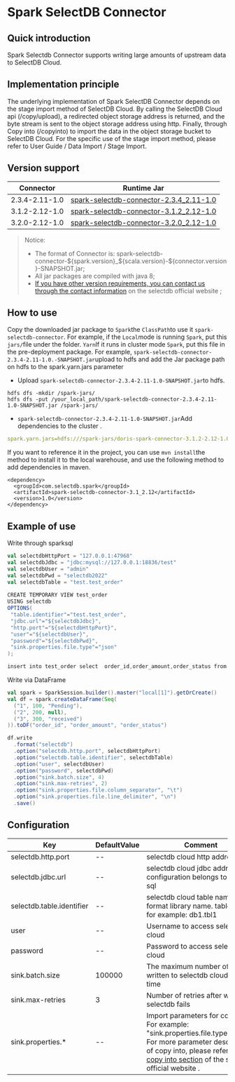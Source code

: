 # Spark SelectDB Connector

## Quick introduction

Spark Selectdb Connector supports writing large amounts of upstream data to SelectDB Cloud.

## Implementation principle

The underlying implementation of Spark SelectDB Connector depends on the stage import method of SelectDB Cloud. By calling the SelectDB Cloud api (/copy/upload), a redirected object storage address is returned, and the byte stream is sent to the object storage address using http. Finally, through Copy into (/copyinto) to import the data in the object storage bucket to SelectDB Cloud. For the specific use of the stage import method, please refer to User Guide / Data Import / Stage Import.

## Version support

| Connector      | Runtime Jar                                                  |
| -------------- | ------------------------------------------------------------ |
| 2.3.4-2.11-1.0 | [spark-selectdb-connector-2.3.4_2.11-1.0](https://translate.google.com/website?sl=auto&tl=zh-CN&hl=zh-CN&client=webapp&u=https://selectdb.s3.amazonaws.com/connector/spark-selectdb-connector-2.3.4_2.11-1.0-SNAPSHOT.jar) |
| 3.1.2-2.12-1.0 | [spark-selectdb-connector-3.1.2_2.12-1.0](https://translate.google.com/website?sl=auto&tl=zh-CN&hl=zh-CN&client=webapp&u=https://selectdb.s3.amazonaws.com/connector/spark-selectdb-connector-3.1.2_2.12-1.0-SNAPSHOT.jar) |
| 3.2.0-2.12-1.0 | [spark-selectdb-connector-3.2.0_2.12-1.0](https://translate.google.com/website?sl=auto&tl=zh-CN&hl=zh-CN&client=webapp&u=https://selectdb.s3.amazonaws.com/connector/spark-selectdb-connector-3.2.0_2.12-1.0-SNAPSHOT.jar) |

> Notice:
>
> - The format of Connector is: spark-selectdb-connector-${spark.version}_${scala.version}-${connector.version}-SNAPSHOT.jar;
> - All jar packages are compiled with java 8;
> - [If you have other version requirements, you can contact us through the contact information](https://cn-selectdb-com.translate.goog/company?_x_tr_sl=auto&_x_tr_tl=zh-CN&_x_tr_hl=zh-CN&_x_tr_pto=wapp#anchor) on the selectdb official website ;

## How to use

Copy the downloaded jar package to `Spark`the `ClassPath`to use it `spark-selectdb-connector`. For example, if the `Local`mode is running `Spark`, put this `jars/`file under the folder. `Yarn`If it runs in cluster mode `Spark`, put this file in the pre-deployment package. For example, `spark-selectdb-connector-2.3.4-2.11-1.0.-SNAPSHOT.jar`upload to hdfs and add the Jar package path on hdfs to the spark.yarn.jars parameter

- Upload `spark-selectdb-connector-2.3.4-2.11-1.0-SNAPSHOT.jar`to hdfs.

```shell
hdfs dfs -mkdir /spark-jars/
hdfs dfs -put /your_local_path/spark-selectdb-connector-2.3.4-2.11-1.0-SNAPSHOT.jar /spark-jars/
```



- `spark-selectdb-connector-2.3.4-2.11-1.0-SNAPSHOT.jar`Add dependencies to the cluster .

```yaml
spark.yarn.jars=hdfs:///spark-jars/doris-spark-connector-3.1.2-2.12-1.0.0.jar
```



If you want to reference it in the project, you can use `mvn install`the method to install it to the local warehouse, and use the following method to add dependencies in maven.

```shell
<dependency>
  <groupId>com.selectdb.spark</groupId>
  <artifactId>spark-selectdb-connector-3.1_2.12</artifactId>
  <version>1.0</version>
</dependency>
```



## Example of use

Write through sparksql

```scala
val selectdbHttpPort = "127.0.0.1:47968"
val selectdbJdbc = "jdbc:mysql://127.0.0.1:18836/test"
val selectdbUser = "admin"
val selectdbPwd = "selectdb2022"
val selectdbTable = "test.test_order"
  
CREATE TEMPORARY VIEW test_order
USING selectdb
OPTIONS(
 "table.identifier"="test.test_order",
 "jdbc.url"="${selectdbJdbc}",
 "http.port"="${selectdbHttpPort}",
 "user"="${selectdbUser}",
 "password"="${selectdbPwd}",
 "sink.properties.file.type"="json"
);

insert into test_order select  order_id,order_amount,order_status from tmp_tb ;
```



Write via DataFrame

```scala
val spark = SparkSession.builder().master("local[1]").getOrCreate()
val df = spark.createDataFrame(Seq(
  ("1", 100, "Pending"),
  ("2", 200, null),
  ("3", 300, "received")
)).toDF("order_id", "order_amount", "order_status")

df.write
  .format("selectdb")
  .option("selectdb.http.port", selectdbHttpPort)
  .option("selectdb.table.identifier", selectdbTable)
  .option("user", selectdbUser)
  .option("password", selectdbPwd)
  .option("sink.batch.size", 4)
  .option("sink.max-retries", 2)
  .option("sink.properties.file.column_separator", "\t")
  .option("sink.properties.file.line_delimiter", "\n")
  .save()
```



## Configuration

| Key                       | DefaultValue | Comment                                                      | **Required** |
| ------------------------- | ------------ | ------------------------------------------------------------ | ------------ |
| selectdb.http.port        | --           | selectdb cloud http address                                  | AND          |
| selectdb.jdbc.url         | --           | selectdb cloud jdbc address, this configuration belongs to spark sql | AND          |
| selectdb.table.identifier | --           | selectdb cloud table name, format library name. table name, for example: db1.tbl1 | AND          |
| user                      | --           | Username to access selectdb cloud                            | AND          |
| password                  | --           | Password to access selectdb cloud                            | AND          |
| sink.batch.size           | 100000       | The maximum number of rows written to selectdb cloud at a time | N            |
| sink.max-retries          | 3            | Number of retries after write selectdb fails                 | N            |
| sink.properties.*         | --           | Import parameters for copy into. For example: "sink.properties.file.type"="json" For more parameter descriptions of copy into, please refer to the [copy into section](https://cn-selectdb-com.translate.goog/cloud-docs/使用指南/数据导入/Stage导入?_highlight=copy&_x_tr_sl=auto&_x_tr_tl=zh-CN&_x_tr_hl=zh-CN&_x_tr_pto=wapp#copy-into) of the selectdb official website . |              |
